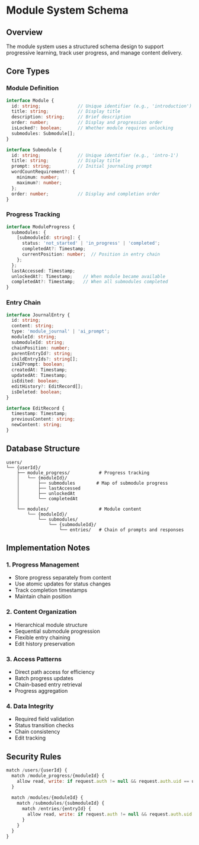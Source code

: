 # Module System Schema

## Overview

The module system uses a structured schema design to support progressive learning, track user progress, and manage content delivery.

## Core Types

### Module Definition

```typescript
interface Module {
  id: string;              // Unique identifier (e.g., 'introduction')
  title: string;           // Display title
  description: string;     // Brief description
  order: number;           // Display and progression order
  isLocked?: boolean;      // Whether module requires unlocking
  submodules: Submodule[];
}

interface Submodule {
  id: string;              // Unique identifier (e.g., 'intro-1')
  title: string;           // Display title
  prompt: string;          // Initial journaling prompt
  wordCountRequirement?: {
    minimum: number;
    maximum?: number;
  };
  order: number;           // Display and completion order
}
```

### Progress Tracking

```typescript
interface ModuleProgress {
  submodules: {
    [submoduleId: string]: {
      status: 'not_started' | 'in_progress' | 'completed';
      completedAt?: Timestamp;
      currentPosition: number;  // Position in entry chain
    };
  };
  lastAccessed: Timestamp;
  unlockedAt?: Timestamp;    // When module became available
  completedAt?: Timestamp;   // When all submodules completed
}
```

### Entry Chain

```typescript
interface JournalEntry {
  id: string;
  content: string;
  type: 'module_journal' | 'ai_prompt';
  moduleId: string;
  submoduleId: string;
  chainPosition: number;
  parentEntryId?: string;
  childEntryIds?: string[];
  isAIPrompt: boolean;
  createdAt: Timestamp;
  updatedAt: Timestamp;
  isEdited: boolean;
  editHistory?: EditRecord[];
  isDeleted: boolean;
}

interface EditRecord {
  timestamp: Timestamp;
  previousContent: string;
  newContent: string;
}
```

## Database Structure

```
users/
└── {userId}/
    ├── module_progress/           # Progress tracking
    │   └── {moduleId}/
    │       ├── submodules        # Map of submodule progress
    │       ├── lastAccessed
    │       ├── unlockedAt
    │       └── completedAt
    │
    └── modules/                   # Module content
        └── {moduleId}/
            └── submodules/
                └── {submoduleId}/
                    └── entries/   # Chain of prompts and responses
```

## Implementation Notes

### 1. Progress Management
- Store progress separately from content
- Use atomic updates for status changes
- Track completion timestamps
- Maintain chain position

### 2. Content Organization
- Hierarchical module structure
- Sequential submodule progression
- Flexible entry chaining
- Edit history preservation

### 3. Access Patterns
- Direct path access for efficiency
- Batch progress updates
- Chain-based entry retrieval
- Progress aggregation

### 4. Data Integrity
- Required field validation
- Status transition checks
- Chain consistency
- Edit tracking

## Security Rules

```javascript
match /users/{userId} {
  match /module_progress/{moduleId} {
    allow read, write: if request.auth != null && request.auth.uid == userId;
  }
  
  match /modules/{moduleId} {
    match /submodules/{submoduleId} {
      match /entries/{entryId} {
        allow read, write: if request.auth != null && request.auth.uid == userId;
      }
    }
  }
}
``` 